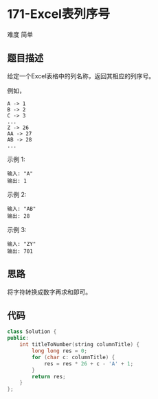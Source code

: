 # 171-Excel表列序号

难度 简单



## 题目描述

给定一个Excel表格中的列名称，返回其相应的列序号。

例如，

    A -> 1
    B -> 2
    C -> 3
    ...
    Z -> 26
    AA -> 27
    AB -> 28 
    ...
示例 1:
```
输入: "A"
输出: 1
```
示例 2:
```
输入: "AB"
输出: 28
```
示例 3:
```
输入: "ZY"
输出: 701
```



## 思路

将字符转换成数字再求和即可。



## 代码

```c++
class Solution {
public:
    int titleToNumber(string columnTitle) {
        long long res = 0;
        for (char c: columnTitle) {
            res = res * 26 + c - 'A' + 1;   
        }
        return res;
    }
};
```


